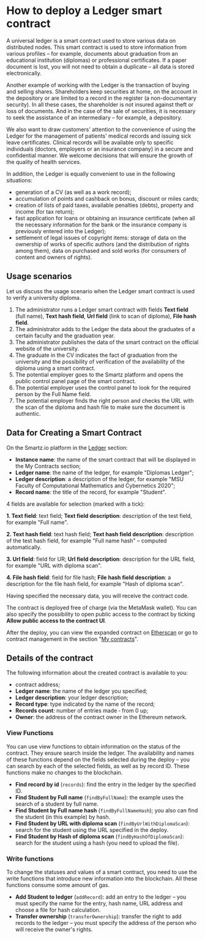 # How to deploy a Ledger smart contract

A universal ledger is a smart contract used to store various data on distributed nodes. This smart contract is used to store information from various profiles – for example, documents about graduation from an educational institution (diplomas) or professional certificates. If a paper document is lost, you will not need to obtain a duplicate – all data is stored electronically.

Another example of working with the Ledger is the transaction of buying and selling shares. Shareholders keep securities at home, on the account in the depository or are limited to a record in the register (a non-documentary security). In all these cases, the shareholder is not insured against theft or loss of documents. And in the case of the sale of securities, it is necessary to seek the assistance of an intermediary – for example, a depository.

We also want to draw customers' attention to the convenience of using the Ledger for the management of patients' medical records and issuing sick leave certificates. Clinical records will be available only to specific individuals (doctors, employers or an insurance company) in a secure and confidential manner. We welcome decisions that will ensure the growth of the quality of health services.

In addition, the Ledger is equally convenient to use in the following situations:

* generation of a CV (as well as a work record);
* accumulation of points and cashback on bonus, discount or miles cards;
* creation of lists of paid taxes, available penalties (debts), property and income (for tax return);
* fast application for loans or obtaining an insurance certificate (when all the necessary information for the bank or the insurance company is previously entered into the Ledger);
* settlement of legal issues of copyright items: storage of data on the ownership of works of specific authors (and the distribution of rights among them), data on purchased and sold works (for consumers of content and owners of rights).

## Usage scenarios

Let us discuss the usage scenario when the Ledger smart contract is used to verify a university diploma.

1) The administrator runs a Ledger smart contract with fields **Text field** (full name), **Text hash field**, **Url field** (link to scan of diploma), **File hash field**.
2) The administrator adds to the Ledger the data about the graduates of a certain faculty and the  graduation year.
3) The administrator publishes the data of the smart contract on the official website of the university.
4) The graduate in the CV indicates the fact of graduation from the university and the possibility of verification of the availability of the diploma using a smart contract.
5) The potential employer goes to the Smartz platform and opens the public control panel page of the smart contract.
6) The potential employer uses the control panel to look for the required person by the Full Name field.
7) The potential employer finds the right person and checks the URL with the scan of the diploma and hash file to make sure the document is authentic.

## Data for Creating a Smart Contract

On the Smartz.io platform in the [Ledger](https://platform.smartz.io/deploy/dbb0cd98d6fdae3fb65951f5) section:

*	**Instance name**: the name of the smart contract that will be displayed in the My Contracts section;
*	**Ledger name**: the name of the ledger, for example "Diplomas Ledger";
*	**Ledger description**: a description of the ledger, for example "MSU Faculty of Computational Mathematics and Cybernetics 2020";
*	**Record name**: the title of the record, for example "Student".

4 fields are available for selection (marked with a tick):
 
**1. Text field**: text field;
**Text field description**: description of the test field, for example "Full name".

**2. Text hash field**: text hash field;
**Text hash field description**: description of the test hash field, for example "Full name hash" – computed automatically.

**3. Url field**: field for UR;
**Url field description**: description for the URL field, for example "URL with diploma scan".

**4. File hash field**: field for file hash;
**File hash field description**: a description for the file hash field, for example "Hash of diploma scan".

Having specified the necessary data, you will receive the contract code.  

The contract is deployed free of charge (via the MetaMask wallet). You can also specify the possibility to open public access to the contract by ticking **Allow public access to the contract UI**.

After the deploy, you can view the expanded contract on [Etherscan](https://etherscan.io/) or go to contract management in the section "[My contracts](https://platform.smartz.io/dashboard)".

## Details of the contract 

The following information about the created contract is available to you:

*	contract address;
*	**Ledger name**: the name of the ledger you specified;
*	**Ledger description**: your ledger description;
*	**Record type**: type indicated by the name of the record;
*	**Records count**: number of entries made ‑ from 0 up;
*	**Owner**: the address of the contract owner in the Ethereum network.

### View Functions

You can use view functions to obtain information on the status of the contract. They ensure search inside the ledger. The availability and names of these functions depend on the fields selected during the deploy – you can search by each of the selected fields, as well as by record ID. These functions make no changes to the blockchain.

*	**Find record by id** (`records`): find the entry in the ledger by the specified ID.
*	**Find Student by Full name** (`findByFullName`): the example uses the search of a student by full name.
*	**Find Student by Full name hash** (`findByFullNameHash`); you also can find the student (in this example) by hash.
*	**Find Student by URL with diploma scan** (`findByUrlWithDiplomaScan`): search for the student using the URL specified in the deploy.
*	**Find Student by Hash of diploma scan** (`findByHashOfDiplomaScan`): search for the student using a hash (you need to upload the file).

### Write functions

To change the statuses and values of a smart contract, you need to use the write functions that introduce new information into the blockchain. All these functions consume some amount of gas. 

*	**Add Student to ledger** (`addRecord`): add an entry to the ledger – you must specify the name for the entry, hash name, URL address and choose a file for hash calculation. 
*	**Transfer ownership** (`transferOwnership`): transfer the right to add records to the ledger – you must specify the address of the person who will receive the owner's rights.
